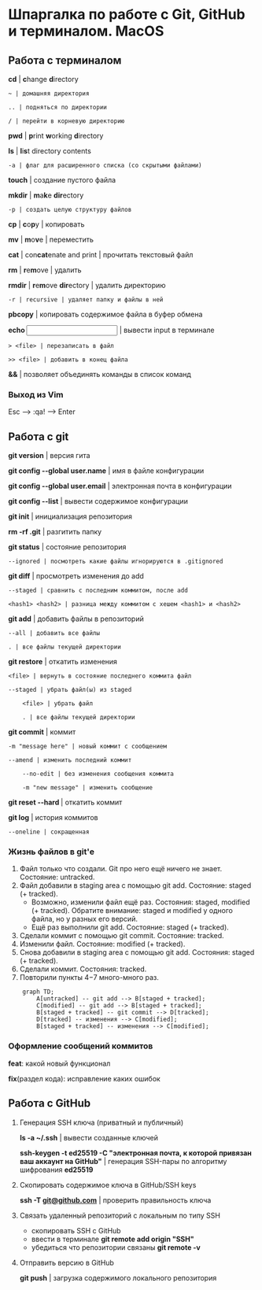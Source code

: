 # Шпаргалка по работе с Git, GitHub и терминалом. MacOS

## Работа с терминалом

**cd** | **c**hange **d**irectory

	~ | домашняя директория

	.. | подняться по директории

	/ | перейти в корневую директорию

**pwd** | **p**rint **w**orking **d**irectory

**ls** | **l**i**s**t directory contents

	-a | флаг для расширенного списка (со скрытыми файлами)

**touch** | создание пустого файла

**mkdir** | **m**a**k**e **dir**ectory

	-p | создать целую структуру файлов

**cp** | **c**o**p**y | копировать

**mv** | **m**o**v**e | переместить

**cat** | con**cat**enate and print | прочитать текстовый файл

**rm** | **r**e**m**ove | удалить

**rmdir** | **r**e**m**ove **dir**ectory | удалить директорию

	-r | recursive | удаляет папку и файлы в ней

**pbcopy** | копировать содержимое файла в буфер обмена

**echo <input>** | вывести input в терминале

	> <file> | перезаписать в файл

	>> <file> | добавить в конец файла

**&&** | позволяет объединять команды в список команд

### Выход из Vim

Esc --> :qa! --> Enter

## Работа с git

**git version** | версия гита

**git config --global user.name** | имя в файле конфигурации

**git config --global user.email** | электронная почта в конфигурации

**git config --list** | вывести содержимое конфигурации

**git init** | инициализация репозитория

**rm -rf .git** | разгитить папку

**git status** | состояние репозитория

	--ignored | посмотреть какие файлы игнорируются в .gitignored

**git diff** | просмотреть изменения до add

	--staged | сравнить с последним коммитом, после add

	<hash1> <hash2> | разница между коммитом с хешем <hash1> и <hash2>

**git add** | добавить файлы в репозиторий

	--all | добавить все файлы

	. | все файлы текущей директории

**git restore** | откатить изменения

	<file> | вернуть в состояние последнего коммита файл

	--staged | убрать файл(ы) из staged

		<file> | убрать файл

		. | все файлы текущей директории

**git commit** | коммит

	-m "message here" | новый коммит с сообщением

	--amend | изменить последний коммит

		--no-edit | без изменения сообщения коммита

		-m "new message" | изменить сообщение

**git reset --hard <commit hash>** | откатить коммит

**git log** | история коммитов

	--oneline | сокращенная




### Жизнь файлов в git'е

1. Файл только что создали. Git про него ещё ничего не знает. Состояние: untracked.
2. Файл добавили в staging area с помощью git add. Состояние: staged (+ tracked). 
	- Возможно, изменили файл ещё раз. Состояния: staged, modified (+ tracked). Обратите внимание: staged и modified у одного файла, но у разных его версий.
	- Ещё раз выполнили git add. Состояние: staged (+ tracked).
3. Сделали коммит с помощью git commit. Состояние: tracked.
4. Изменили файл. Состояние: modified (+ tracked).
5. Снова добавили в staging area с помощью git add. Состояния: staged (+ tracked).
6. Сделали коммит. Состояния: tracked.
7. Повторили пункты 4−7 много-много раз.

```mermaid
	graph TD;
		A[untracked] -- git add --> B[staged + tracked];
		C[modified] -- git add --> B[staged + tracked];
		B[staged + tracked] -- git commit --> D[tracked];
		D[tracked] -- изменения --> C[modified];
		B[staged + tracked] -- изменения --> C[modified];
```

### Оформление сообщений коммитов

**feat**: какой новый функционал

**fix**(раздел кода): исправление каких ошибок


## Работа с GitHub

1. Генерация SSH ключа (приватный и публичный)

	**ls -a ~/.ssh** | вывести созданные ключей

	**ssh-keygen -t ed25519 -C "электронная почта, к которой привязан ваш аккаунт на GitHub"** | генерация SSH-пары по алгоритму шифрования **ed25519**

2. Скопировать содержимое ключа в GitHub/SSH keys

	**ssh -T git@github.com** | проверить правильность ключа

3. Связать удаленный репозиторий с локальным по типу SSH 

	- скопировать SSH с GitHub
	- ввести в терминале **git remote add origin "SSH"**
	- убедиться что репозитории связаны **git remote -v**

4. Отправить версию в GitHub

	**git push** | загрузка содержимого локального репозитория


